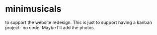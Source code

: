 # minimusicals
to support the website redesign. 
This is just to support having a kanban project- no code. Maybe I'll add the photos.
